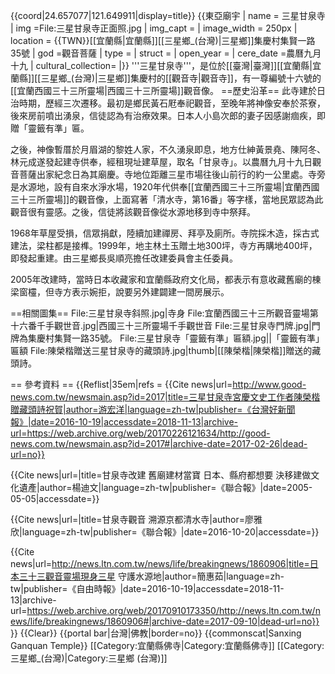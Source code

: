 {{coord|24.657077|121.649911|display=title}}
{{東亞廟宇
| name = 三星甘泉寺
| img =File:三星甘泉寺正面照.jpg
| img_capt = 
| image_width = 250px
| location = {{TWN}}[[宜蘭縣|宜蘭縣]][[三星鄉_(台灣)|三星鄉]]集慶村集賢一路35號
| god =觀音菩薩
| type = 
| struct = 
| open_year =
| cere_date =農曆九月十九
| cultural_collection= 
|}}
'''三星甘泉寺'''，是位於[[臺灣|臺灣]][[宜蘭縣|宜蘭縣]][[三星鄉_(台灣)|三星鄉]]集慶村的[[觀音寺|觀音寺]]，有一尊編號十六號的[[宜蘭西國三十三所靈場|西國三十三所靈場]]觀音像。
==歷史沿革==
此寺建於日治時期，歷經三次遷移。最初是鄉民黃石屘奉祀觀音，至晚年將神像安奉於茶寮，後來房前噴出湧泉，信徒認為有治療效果。日本人小島次郎的妻子因感謝痼疾，即贈「靈籤有準」匾<ref name="游宏洋"/>。

之後，神像暫厝於月眉湖的黎姓人家，不久湧泉即息，地方仕紳黃景堯、陳阿冬、林元成遂發起建寺供奉，經租現址建草屋，取名「甘泉寺」<ref name="游宏洋"/>。以農曆九月十九日觀音菩薩出家紀念日為其廟慶<ref name="游宏洋"/><ref name="廖雅欣"/>。寺地位距離三星市場往後山前行的約一公里處<ref name="楊迪文"/>。寺旁是水源地，設有自來水淨水場，1920年代供奉[[宜蘭西國三十三所靈場|宜蘭西國三十三所靈場]]的觀音像，上面寫著「清水寺，第16番」等字樣，當地民眾認為此觀音很有靈感<ref name="廖雅欣"/>。之後，信徒將該觀音像從水源地移到寺中祭拜<ref name="簡惠茹"/>。

1968年草屋受損，信眾捐獻，陸續加建禪房、拜亭及廁所<ref name="游宏洋"/>。寺院採木造，採古式建法，梁柱都是接榫<ref name="楊迪文"/>。1999年，地主林土玉贈土地300坪，寺方再購地400坪，即發起重建<ref name="游宏洋"/>。由三星鄉長吳順亮擔任改建委員會主任委員<ref name="楊迪文"/>。

2005年改建時，當時日本收藏家和宜蘭縣政府文化局，都表示有意收藏舊廟的棟梁窗欞，但寺方表示婉拒，說要另外建闢建一間房展示<ref name="楊迪文"/>。

==相關圖集==
<gallery>
File:三星甘泉寺斜照.jpg|寺身
File:宜蘭西國三十三所觀音靈場第十六番千手觀世音.jpg|西國三十三所靈場千手觀世音
File:三星甘泉寺門牌.jpg|門牌為集慶村集賢一路35號。
File:三星甘泉寺「靈籤有準」匾額.jpg||「靈籤有準」匾額
File:陳榮楷贈送三星甘泉寺的藏頭詩.jpg|thumb|[[陳榮楷|陳榮楷]]贈送的藏頭詩。
</gallery>

== 參考資料 ==
{{Reflist|35em|refs =
<ref name="游宏洋">{{Cite news|url=http://www.good-news.com.tw/newsmain.asp?id=2017|title=三星甘泉寺宮慶文史工作者陳榮楷贈藏頭詩祝賀|author=游宏洋|language=zh-tw|publisher=《台灣好新聞報》|date=2016-10-19|accessdate=2018-11-13|archive-url=https://web.archive.org/web/20170226121634/http://good-news.com.tw/newsmain.asp?id=2017#|archive-date=2017-02-26|dead-url=no}}</ref>

<ref name="楊迪文">{{Cite news|url=|title=甘泉寺改建 舊廟建材當寶 日本、縣府都想要 決移建做文化遺產|author=楊迪文|language=zh-tw|publisher=《聯合報》|date=2005-05-05|accessdate=}}</ref>

<ref name="廖雅欣">{{Cite news|url=|title=甘泉寺觀音 溯源京都清水寺|author=廖雅欣|language=zh-tw|publisher=《聯合報》|date=2016-10-20|accessdate=}}</ref>

<ref name="簡惠茹">{{Cite news|url=http://news.ltn.com.tw/news/life/breakingnews/1860906|title=日本三十三觀音靈場現身三星 守護水源地|author=簡惠茹|language=zh-tw|publisher=《自由時報》|date=2016-10-19|accessdate=2018-11-13|archive-url=https://web.archive.org/web/20170910173350/http://news.ltn.com.tw/news/life/breakingnews/1860906#|archive-date=2017-09-10|dead-url=no}}</ref>
}}
{{Clear}}
{{portal bar|台灣|佛教|border=no}}
 {{commonscat|Sanxing Ganquan Temple}}
[[Category:宜蘭縣佛寺|Category:宜蘭縣佛寺]]
[[Category:三星鄉_(台灣)|Category:三星鄉 (台灣)]]